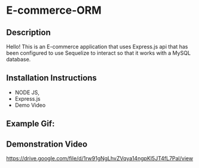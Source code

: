 # E-commerce-ORM

## Description
Hello! This is an E-commerce application that uses Express.js api that has been configured to use Sequelize to interact so that it works with a MySQL database.


        
## Installation Instructions
* NODE JS, 
* Express.js 
* Demo Video

## Example Gif:
    
        
## Demonstration Video
https://drive.google.com/file/d/1rw91gNgLhvZVqya14ngpKl5JT4fL7Pal/view
